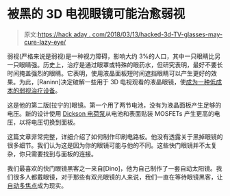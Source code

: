 # 被黑的 3D 电视眼镜可能治愈弱视

> 原文:[https://hack aday . com/2018/03/13/hacked-3d-TV-glasses-may-cure-lazy-eye/](https://hackaday.com/2018/03/13/hacked-3d-tv-glasses-may-cure-lazy-eye/)

弱视(严格来说是弱视)是一种视力障碍，影响大约 3%的人口，其中一只眼睛比另一只眼睛强。历史上，治疗是通过眼罩或特殊的眼药水，但研究表明，最好不要长时间掩盖强烈的眼睛。它表明，使用液晶面板短时间遮挡眼睛可以产生更好的效果。为此，[Raninn]决定破解一些用于 3D 电视观看的液晶眼镜，使[成为一种低成本的弱视治疗设备](http://www.instructables.com/id/High-Voltage-Alternating-Occlusion-Training-Glasse/)。

这是他的第二版[拉宁的]眼镜。第一个用了两节电池，没有为液晶面板产生足够的电压。新的设计使用 [Dickson 电荷泵](https://en.wikipedia.org/wiki/Voltage_multiplier#Dickson_charge_pump)从电池和表面贴装 MOSFETs 产生更高的电压，以将电压切换到面板。

这篇文章非常完整，详细介绍了如何制作印刷电路板。他没有透露关于黑掉眼镜的很多细节。我们认为这是因为你的眼镜可能与他的不同。这些快门眼镜并不太复杂，你只需要找到与面板的连接。

我们最喜欢的快门眼镜黑客之一来自[Dino]，他为自己制作了一套自动太阳镜。我们很多人都戴眼镜，对于那些有双光眼镜的人来说，我们一直在等待眼镜黑客，让[自动多焦点](https://hackaday.com/2017/02/04/smart-eyeglasses-that-auto-focus-where-you-look/)成为现实。